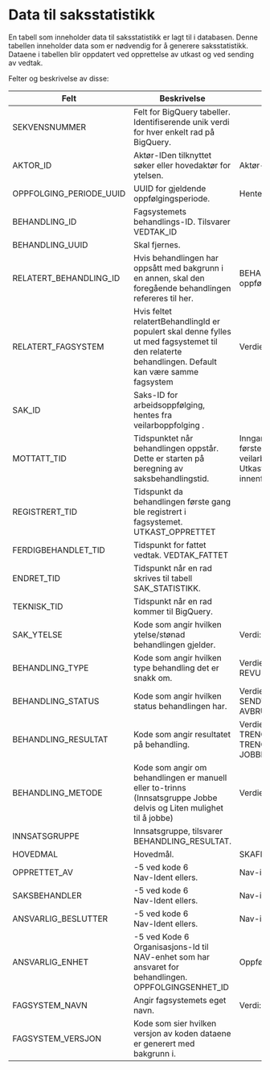 # Data til saksstatistikk

En tabell som inneholder data til saksstatistikk er lagt til i databasen. Denne tabellen inneholder data som er nødvendig for å generere saksstatistikk. Dataene i tabellen blir oppdatert ved opprettelse av utkast og ved sending av vedtak.  

Felter og beskrivelse av disse:

| Felt                    | Beskrivelse                                                                                                                              | Merknader                                                                                                                                                                                                      |
|-------------------------|----------------------------------------------------------------------------------------------------------------------------------------------------|----------------------------------------------------------------------------------------------------------------------------------------------------------------------------------------------------------------|
| SEKVENSNUMMER           | Felt for BigQuery tabeller.<br>Identifiserende unik verdi for hver enkelt rad på BigQuery.                                                         |                                                                                                                                                                                                                |
| AKTOR_ID                | Aktør-IDen tilknyttet søker eller hovedaktør for ytelsen.                                                                                          | Aktør-id fra vedtakstabellen.                                                                                                                                                                                  |
| OPPFOLGING_PERIODE_UUID | UUID for gjeldende oppfølgingsperiode.                                                                                                             | Hentes fra db veilarboppfolging.                                                                                                                                                                               |
| BEHANDLING_ID           | Fagsystemets behandlings-ID. Tilsvarer VEDTAK_ID                                                                                                   |                                                                                                                                                                                                                |
| BEHANDLING_UUID         | Skal fjernes.                                                                                                                                      |                                                                                                                                                                                                                |
| RELATERT_BEHANDLING_ID  | Hvis behandlingen har oppsått med bakgrunn i en annen, skal den foregående behandlingen refereres til her.                                         | BEHANDLING_ID fra tidligere vedtak i samme oppfølgingsperiode.                                                                                                                                                 |
| RELATERT_FAGSYSTEM      | Hvis feltet relatertBehandlingId er populert skal denne fylles ut med fagsystemet til den relaterte behandlingen. Default kan være samme fagsystem | Verdier: ARENA, OPPFOLGINGSVEDTAK_14A                                                                                                                                                                          |
| SAK_ID                  | Saks-ID for arbeidsoppfølging, hentes fra veilarboppfolging .                                                                                      |                                                                                                                                                                                                                |
| MOTTATT_TID             | Tidspunktet når behandlingen oppstår.<br>Dette er starten på beregning av saksbehandlingstid.                                                      | Inngangshendelse, registreringstidspunkt når førstegangsbehandling. Hentes fra veilarboppfolging, start oppfølgingsperiode. <br> Utkast opprettet-tid når det er nytt vedtak innenfor samme oppfølgingsperiode. |
| REGISTRERT_TID          | Tidspunkt da behandlingen første gang ble registrert i fagsystemet. UTKAST_OPPRETTET                                                               |
| FERDIGBEHANDLET_TID     | Tidspunkt for fattet vedtak. VEDTAK_FATTET                                                                                                         |                                                                                                                                                                                                                |
| ENDRET_TID              | Tidspunkt når en rad skrives til tabell SAK_STATISTIKK.                                                                                            |                                                                                                                                                                                                                |
| TEKNISK_TID             | Tidspunkt når en rad kommer til BigQuery.                                                                                                          |                                                                                                                                                                                                                |
| SAK_YTELSE              | Kode som angir hvilken ytelse/stønad behandlingen gjelder.                                                                                         | Verdi: ARBEIDSRETTET_OPPFOLGINGSBEHOV                                                                                                                                                                          |
| BEHANDLING_TYPE         | Kode som angir hvilken type behandling det er snakk om.                                                                                            | Verdier: FORSTEGANGSBEHANDLING, REVURDERING                                                                                                                                                                    |
| BEHANDLING_STATUS       | Kode som angir hvilken status behandlingen har.                                                                                                    | Verdier: UNDER_BEHANDLING, SENDT_TIL_KVALITETSSIKRING, FATTET, AVBRUTT                                                                                                                                         |
| BEHANDLING_RESULTAT     | Kode som angir resultatet på behandling.                                                                                                           | Verdier: GODE_MULIGHETER, TRENGER_VEILEDNING, TRENGER_VEILEDNING_NEDSATT_ARBEIDSEVNE, JOBBE_DELVIS, LITEN_MULIGHET_TIL_Å_JOBBE                                                                                 | Utkast ikke relevant. Hva skal dette egentlig være?                                                                                                                                                             |
| BEHANDLING_METODE       | Kode som angir om behandlingen er manuell eller to-trinns (Innsatsgruppe Jobbe delvis og Liten mulighet til å jobbe)                               | Verdier: MANUELL, TOTRINNS                                                                                                                                                                                     |
| INNSATSGRUPPE           | Innsatsgruppe, tilsvarer BEHANDLING_RESULTAT.                                                                                                      |                                                                                                                                                                                                                |
| HOVEDMAL                | Hovedmål.                                                                                                                                          | SKAFFE_ARBEID, BEHOLDE_ARBEID.                                                                                                                                                                                 |                                                                                                                                                                                                                 |
| OPPRETTET_AV            | -5 ved kode 6<br>Nav-Ident ellers.                                                                                                                 | Nav-ident til den som oppretter utkastet.                                                                                                                                                                      |
| SAKSBEHANDLER           | -5 ved kode 6<br>Nav-Ident ellers.                                                                                                                 | Nav-ident til den som fatter vedtaket.                                                                                                                                                                         |
| ANSVARLIG_BESLUTTER     | -5 ved kode 6<br>Nav-Ident ellers.                                                                                                                 | Nav-ident til den som kvalitetssikrer vedtaket.                                                                                                                                                                |
| ANSVARLIG_ENHET         | -5 ved Kode 6<br>Organisasjons-Id til NAV-enhet som har ansvaret for behandlingen. OPPFOLGINGSENHET_ID                                             | Oppfølgingsenhet                                                                                                                                                                                               |
| FAGSYSTEM_NAVN          | Angir fagsystemets eget navn.                                                                                                                      | Verdi: OPPFOLGINGSVEDTAK_14A                                                                                                                                                                                   | Er det GCP namespace-navn? Hva skal stå her?                                                                                                                                                                    |
| FAGSYSTEM_VERSJON       | Kode som sier hvilken versjon av koden dataene er generert med bakgrunn i.                                                                         |                                                                                                                                                                                                                |
